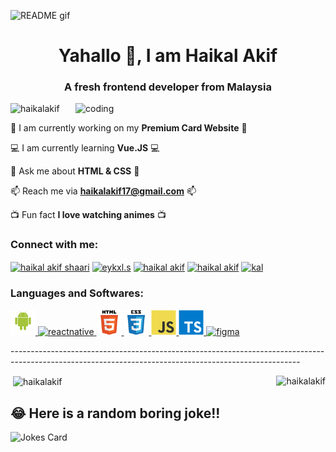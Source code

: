 ![README gif](https://user-images.githubusercontent.com/92365722/203189228-bb280470-e56b-4691-b79b-4bd0b3426e26.gif)

<h1 align="center">Yahallo 👋, I am Haikal Akif</h1>
<h3 align="center">A fresh frontend developer from Malaysia</h3>
<img align="right" alt="coding" width="400" src="https://media1.giphy.com/media/lXHwJv89PvdN200Anr/giphy.gif?cid=ecf05e47rvr141o0swdybiuicl7vvefdfzmmz3pse51zit2g&rid=giphy.gif&ct=g">

<p align="left"><img src="https://komarev.com/ghpvc/?username=haikalakif&label=Profile%20views&color=0e75b6&style=flat" alt="haikalakif" /></p>

📖 I am currently working on my **Premium Card Website** 📖

💻 I am currently learning **Vue.JS** 💻

💬 Ask me about **HTML & CSS** 💬

📫 Reach me via **haikalakif17@gmail.com** 📫

📺 Fun fact **I love watching animes** 📺

<h3 align="left">Connect with me:  </h3>
<p align="left">
<a href="https://www.linkedin.com/in/haikal-akif-shaari-3b6bb9226/" target="blank"><img align="center" src="https://raw.githubusercontent.com/rahuldkjain/github-profile-readme-generator/master/src/images/icons/Social/linked-in-alt.svg" alt="haikal akif shaari" height="30" width="40" /></a>
<a href="https://instagram.com/eykxl.s" target="blank"><img align="center" src="https://raw.githubusercontent.com/rahuldkjain/github-profile-readme-generator/master/src/images/icons/Social/instagram.svg" alt="eykxl.s" height="30" width="40" /></a>
<a href="https://codepen.io/HaikalAkif" target="blank"><img align="center" src="https://raw.githubusercontent.com/rahuldkjain/github-profile-readme-generator/master/src/images/icons/Social/codepen.svg" alt="haikal akif" height="30" width="40" /></a>
<a href="https://dribbble.com/HaikalAkif" target="blank"><img align="center" src="https://raw.githubusercontent.com/rahuldkjain/github-profile-readme-generator/master/src/images/icons/Social/dribbble.svg" alt="haikal akif" height="30" width="40" /></a>
<a href="https://stackoverflow.com/users/17348257/kal" target="blank"><img align="center" src="https://raw.githubusercontent.com/rahuldkjain/github-profile-readme-generator/master/src/images/icons/Social/stack-overflow.svg" alt="kal" height="30" width="40" /></a>
</p>

<h3 align="left">Languages and Softwares:</h3>
<p align="left"> <a href="https://developer.android.com" target="_blank" rel="noreferrer"> <img src="https://raw.githubusercontent.com/devicons/devicon/master/icons/android/android-original-wordmark.svg" alt="android" width="40" height="40"/> </a> <a href="https://reactnative.dev/" target="_blank" rel="noreferrer"> <img src="https://reactnative.dev/img/header_logo.svg" alt="reactnative" width="40" height="40"/> </a> <a href="https://www.w3.org/html/" target="_blank" rel="noreferrer"> <img src="https://raw.githubusercontent.com/devicons/devicon/master/icons/html5/html5-original-wordmark.svg" alt="html5" width="40" height="40"/> </a> <a href="https://www.w3schools.com/css/" target="_blank" rel="noreferrer"> <img src="https://raw.githubusercontent.com/devicons/devicon/master/icons/css3/css3-original-wordmark.svg" alt="css3" width="40" height="40"/> </a> <a href="https://developer.mozilla.org/en-US/docs/Web/JavaScript" target="_blank" rel="noreferrer"> <img src="https://raw.githubusercontent.com/devicons/devicon/master/icons/javascript/javascript-original.svg" alt="javascript" width="40" height="40"/> </a>  <a href="https://www.typescriptlang.org/" target="_blank" rel="noreferrer"> <img src="https://raw.githubusercontent.com/devicons/devicon/master/icons/typescript/typescript-original.svg" alt="typescript" width="40" height="40"/> </a> <a href="https://www.figma.com/" target="_blank" rel="noreferrer"> <img src="https://www.vectorlogo.zone/logos/figma/figma-icon.svg" alt="figma" width="40" height="40"/> </a></p>

<p>------------------------------------------------------------------------------------------------------------------------------------------------------</p>

<p><img align="right" src="https://github-readme-stats.vercel.app/api/top-langs?username=haikalakif&show_icons=true&locale=en&layout=compact" alt="haikalakif" /></p>

<p>&nbsp;<img align="center" src="https://github-readme-stats.vercel.app/api?username=haikalakif&show_icons=true&locale=en" alt="haikalakif" /></p>

## 😂 Here is a random boring joke!!
![Jokes Card](https://readme-jokes.vercel.app/api)

